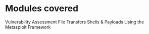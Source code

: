 # Modules covered

Vulnerability Assessment
File Transfers
Shells & Payloads
Using the Metasploit Framework